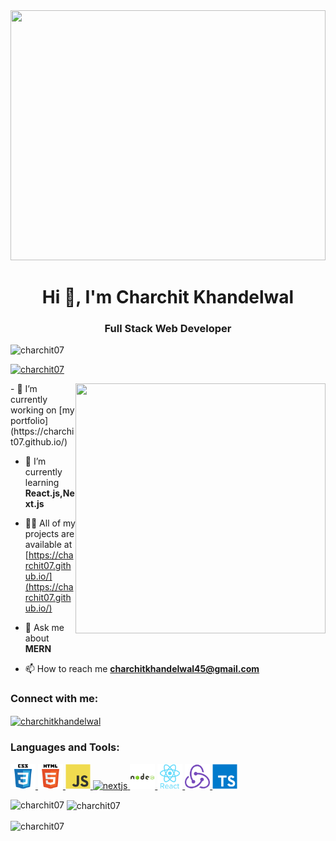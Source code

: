 
<img width='100%' height='400px' src='https://media.istockphoto.com/id/871030872/photo/programming-code-abstract-technology-background-of-software-developer.jpg?s=612x612&w=0&k=20&c=lkfUNy8Sf3TpFBeIfpBAy6FB5XQwbwjdzypK_1uOQd8='/>


<h1 align="center">Hi 👋, I'm Charchit Khandelwal</h1>
<h3 align="center">Full Stack Web Developer</h3>

<p align="left"> <img src="https://komarev.com/ghpvc/?username=charchit07&label=Profile%20views&color=0e75b6&style=flat" alt="charchit07" /> </p>

<p align="left"> <a href="https://github.com/ryo-ma/github-profile-trophy"><img src="https://github-profile-trophy.vercel.app/?username=charchit07" alt="charchit07" /></a> </p>
<img width='400px' height='400px' align="right" src='https://www.shutterstock.com/image-vector/software-engineer-concept-web-design-260nw-2012624867.jpg'/>
- 🔭 I’m currently working on [my portfolio](https://charchit07.github.io/)

- 🌱 I’m currently learning **React.js,Next.js**

- 👨‍💻 All of my projects are available at [https://charchit07.github.io/](https://charchit07.github.io/)

- 💬 Ask me about **MERN**

- 📫 How to reach me **charchitkhandelwal45@gmail.com**

<h3 align="left">Connect with me:</h3>
<p align="left">
<a href="https://linkedin.com/in/charchitkhandelwal" target="blank"><img align="center" src="https://raw.githubusercontent.com/rahuldkjain/github-profile-readme-generator/master/src/images/icons/Social/linked-in-alt.svg" alt="charchitkhandelwal" height="30" width="40" /></a>
</p>

<h3 align="left">Languages and Tools:</h3>
<p align="left"> <a href="https://www.w3schools.com/css/" target="_blank" rel="noreferrer"> <img src="https://raw.githubusercontent.com/devicons/devicon/master/icons/css3/css3-original-wordmark.svg" alt="css3" width="40" height="40"/> </a> <a href="https://www.w3.org/html/" target="_blank" rel="noreferrer"> <img src="https://raw.githubusercontent.com/devicons/devicon/master/icons/html5/html5-original-wordmark.svg" alt="html5" width="40" height="40"/> </a> <a href="https://developer.mozilla.org/en-US/docs/Web/JavaScript" target="_blank" rel="noreferrer"> <img src="https://raw.githubusercontent.com/devicons/devicon/master/icons/javascript/javascript-original.svg" alt="javascript" width="40" height="40"/> </a> <a href="https://nextjs.org/" target="_blank" rel="noreferrer"> <img src="https://cdn.worldvectorlogo.com/logos/nextjs-2.svg" alt="nextjs" width="40" height="40"/> </a> <a href="https://nodejs.org" target="_blank" rel="noreferrer"> <img src="https://raw.githubusercontent.com/devicons/devicon/master/icons/nodejs/nodejs-original-wordmark.svg" alt="nodejs" width="40" height="40"/> </a> <a href="https://reactjs.org/" target="_blank" rel="noreferrer"> <img src="https://raw.githubusercontent.com/devicons/devicon/master/icons/react/react-original-wordmark.svg" alt="react" width="40" height="40"/> </a> <a href="https://redux.js.org" target="_blank" rel="noreferrer"> <img src="https://raw.githubusercontent.com/devicons/devicon/master/icons/redux/redux-original.svg" alt="redux" width="40" height="40"/> </a> <a href="https://www.typescriptlang.org/" target="_blank" rel="noreferrer"> <img src="https://raw.githubusercontent.com/devicons/devicon/master/icons/typescript/typescript-original.svg" alt="typescript" width="40" height="40"/> </a> </p>

<p><img align="left" src="https://github-readme-stats.vercel.app/api/top-langs?username=charchit07&show_icons=true&locale=en&layout=compact" alt="charchit07" /></p>

<p>&nbsp;<img align="center" src="https://github-readme-stats.vercel.app/api?username=charchit07&show_icons=true&locale=en" alt="charchit07" /></p>

<p><img align="center" src="https://github-readme-streak-stats.herokuapp.com/?user=charchit07&" alt="charchit07" /></p>
